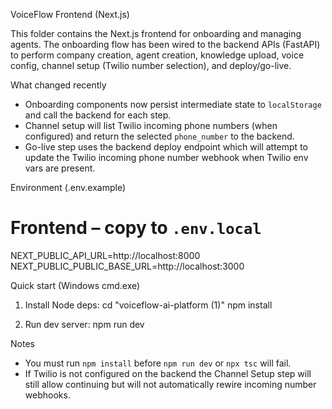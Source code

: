 VoiceFlow Frontend (Next.js)

This folder contains the Next.js frontend for onboarding and managing agents. The onboarding flow has been wired to the backend APIs (FastAPI) to perform company creation, agent creation, knowledge upload, voice config, channel setup (Twilio number selection), and deploy/go-live.

What changed recently

- Onboarding components now persist intermediate state to `localStorage` and call the backend for each step.
- Channel setup will list Twilio incoming phone numbers (when configured) and return the selected `phone_number` to the backend.
- Go-live step uses the backend deploy endpoint which will attempt to update the Twilio incoming phone number webhook when Twilio env vars are present.

Environment (.env.example)

# Frontend – copy to `.env.local`
NEXT_PUBLIC_API_URL=http://localhost:8000
NEXT_PUBLIC_PUBLIC_BASE_URL=http://localhost:3000

Quick start (Windows cmd.exe)

1) Install Node deps:
   cd "voiceflow-ai-platform (1)"
   npm install

2) Run dev server:
   npm run dev

Notes

- You must run `npm install` before `npm run dev` or `npx tsc` will fail.
- If Twilio is not configured on the backend the Channel Setup step will still allow continuing but will not automatically rewire incoming number webhooks.

